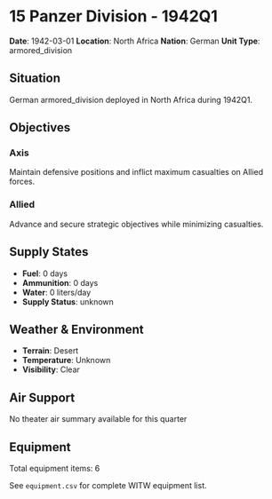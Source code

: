 # 15 Panzer Division - 1942Q1

**Date**: 1942-03-01
**Location**: North Africa
**Nation**: German
**Unit Type**: armored_division

## Situation

German armored_division deployed in North Africa during 1942Q1.

## Objectives

### Axis
Maintain defensive positions and inflict maximum casualties on Allied forces.

### Allied
Advance and secure strategic objectives while minimizing casualties.

## Supply States

- **Fuel**: 0 days
- **Ammunition**: 0 days
- **Water**: 0 liters/day
- **Supply Status**: unknown

## Weather & Environment

- **Terrain**: Desert
- **Temperature**: Unknown
- **Visibility**: Clear

## Air Support

No theater air summary available for this quarter

## Equipment

Total equipment items: 6

See `equipment.csv` for complete WITW equipment list.
